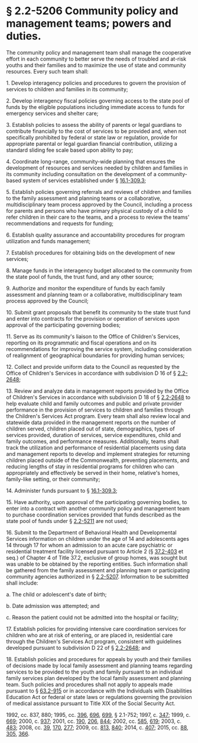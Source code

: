 # § 2.2-5206 Community policy and management teams; powers and duties.

<p>The community policy and management team shall manage the cooperative effort in each community to better serve the needs of troubled and at-risk youths and their families and to maximize the use of state and community resources. Every such team shall:</p><p>1. Develop interagency policies and procedures to govern the provision of services to children and families in its community;</p><p>2. Develop interagency fiscal policies governing access to the state pool of funds by the eligible populations including immediate access to funds for emergency services and shelter care;</p><p>3. Establish policies to assess the ability of parents or legal guardians to contribute financially to the cost of services to be provided and, when not specifically prohibited by federal or state law or regulation, provide for appropriate parental or legal guardian financial contribution, utilizing a standard sliding fee scale based upon ability to pay;</p><p>4. Coordinate long-range, community-wide planning that ensures the development of resources and services needed by children and families in its community including consultation on the development of a community-based system of services established under § <a href='http://law.lis.virginia.gov/vacode/16.1-309.3/'>16.1-309.3</a>;</p><p>5. Establish policies governing referrals and reviews of children and families to the family assessment and planning teams or a collaborative, multidisciplinary team process approved by the Council, including a process for parents and persons who have primary physical custody of a child to refer children in their care to the teams, and a process to review the teams' recommendations and requests for funding;</p><p>6. Establish quality assurance and accountability procedures for program utilization and funds management;</p><p>7. Establish procedures for obtaining bids on the development of new services;</p><p>8. Manage funds in the interagency budget allocated to the community from the state pool of funds, the trust fund, and any other source;</p><p>9. Authorize and monitor the expenditure of funds by each family assessment and planning team or a collaborative, multidisciplinary team process approved by the Council;</p><p>10. Submit grant proposals that benefit its community to the state trust fund and enter into contracts for the provision or operation of services upon approval of the participating governing bodies;</p><p>11. Serve as its community's liaison to the Office of Children's Services, reporting on its programmatic and fiscal operations and on its recommendations for improving the service system, including consideration of realignment of geographical boundaries for providing human services;</p><p>12. Collect and provide uniform data to the Council as requested by the Office of Children's Services in accordance with subdivision D 16 of § <a href='http://law.lis.virginia.gov/vacode/2.2-2648/'>2.2-2648</a>;</p><p>13. Review and analyze data in management reports provided by the Office of Children's Services in accordance with subdivision D 18 of § <a href='http://law.lis.virginia.gov/vacode/2.2-2648/'>2.2-2648</a> to help evaluate child and family outcomes and public and private provider performance in the provision of services to children and families through the Children's Services Act program. Every team shall also review local and statewide data provided in the management reports on the number of children served, children placed out of state, demographics, types of services provided, duration of services, service expenditures, child and family outcomes, and performance measures. Additionally, teams shall track the utilization and performance of residential placements using data and management reports to develop and implement strategies for returning children placed outside of the Commonwealth, preventing placements, and reducing lengths of stay in residential programs for children who can appropriately and effectively be served in their home, relative's homes, family-like setting, or their community;</p><p>14. Administer funds pursuant to § <a href='http://law.lis.virginia.gov/vacode/16.1-309.3/'>16.1-309.3</a>;</p><p>15. Have authority, upon approval of the participating governing bodies, to enter into a contract with another community policy and management team to purchase coordination services provided that funds described as the state pool of funds under § <a href='http://law.lis.virginia.gov/vacode/2.2-5211/'>2.2-5211</a> are not used;</p><p>16. Submit to the Department of Behavioral Health and Developmental Services information on children under the age of 14 and adolescents ages 14 through 17 for whom an admission to an acute care psychiatric or residential treatment facility licensed pursuant to Article 2 (§ <a href='http://law.lis.virginia.gov/vacode/37.2-403/'>37.2-403</a> et seq.) of Chapter 4 of Title 37.2, exclusive of group homes, was sought but was unable to be obtained by the reporting entities. Such information shall be gathered from the family assessment and planning team or participating community agencies authorized in § <a href='http://law.lis.virginia.gov/vacode/2.2-5207/'>2.2-5207</a>. Information to be submitted shall include:</p><p>a. The child or adolescent's date of birth;</p><p>b. Date admission was attempted; and</p><p>c. Reason the patient could not be admitted into the hospital or facility;</p><p>17. Establish policies for providing intensive care coordination services for children who are at risk of entering, or are placed in, residential care through the Children's Services Act program, consistent with guidelines developed pursuant to subdivision D 22 of § <a href='http://law.lis.virginia.gov/vacode/2.2-2648/'>2.2-2648</a>; and</p><p>18. Establish policies and procedures for appeals by youth and their families of decisions made by local family assessment and planning teams regarding services to be provided to the youth and family pursuant to an individual family services plan developed by the local family assessment and planning team. Such policies and procedures shall not apply to appeals made pursuant to § <a href='http://law.lis.virginia.gov/vacode/63.2-915/'>63.2-915</a> or in accordance with the Individuals with Disabilities Education Act or federal or state laws or regulations governing the provision of medical assistance pursuant to Title XIX of the Social Security Act.</p><p>1992, cc. 837, 880; 1995, cc. <a href='http://lis.virginia.gov/cgi-bin/legp604.exe?951+ful+CHAP0396'>396</a>, <a href='http://lis.virginia.gov/cgi-bin/legp604.exe?951+ful+CHAP0696'>696</a>, <a href='http://lis.virginia.gov/cgi-bin/legp604.exe?951+ful+CHAP0699'>699</a>, § 2.1-752; 1997, c. <a href='http://lis.virginia.gov/cgi-bin/legp604.exe?971+ful+CHAP0347'>347</a>; 1999, c. <a href='http://lis.virginia.gov/cgi-bin/legp604.exe?991+ful+CHAP0669'>669</a>; 2000, c. <a href='http://lis.virginia.gov/cgi-bin/legp604.exe?001+ful+CHAP0937'>937</a>; 2001, cc. <a href='http://lis.virginia.gov/cgi-bin/legp604.exe?011+ful+CHAP0190'>190</a>, <a href='http://lis.virginia.gov/cgi-bin/legp604.exe?011+ful+CHAP0206'>206</a>, <a href='http://lis.virginia.gov/cgi-bin/legp604.exe?011+ful+CHAP0844'>844</a>; 2002, cc. <a href='http://lis.virginia.gov/cgi-bin/legp604.exe?021+ful+CHAP0585'>585</a>, <a href='http://lis.virginia.gov/cgi-bin/legp604.exe?021+ful+CHAP0619'>619</a>; 2003, c. <a href='http://lis.virginia.gov/cgi-bin/legp604.exe?031+ful+CHAP0483'>483</a>; 2008, cc. <a href='http://lis.virginia.gov/cgi-bin/legp604.exe?081+ful+CHAP0039'>39</a>, <a href='http://lis.virginia.gov/cgi-bin/legp604.exe?081+ful+CHAP0170'>170</a>, <a href='http://lis.virginia.gov/cgi-bin/legp604.exe?081+ful+CHAP0277'>277</a>; 2009, cc. <a href='http://lis.virginia.gov/cgi-bin/legp604.exe?091+ful+CHAP0813'>813</a>, <a href='http://lis.virginia.gov/cgi-bin/legp604.exe?091+ful+CHAP0840'>840</a>; 2014, c. <a href='http://lis.virginia.gov/cgi-bin/legp604.exe?141+ful+CHAP0407'>407</a>; 2015, cc. <a href='http://lis.virginia.gov/cgi-bin/legp604.exe?151+ful+CHAP0088'>88</a>, <a href='http://lis.virginia.gov/cgi-bin/legp604.exe?151+ful+CHAP0305'>305</a>, <a href='http://lis.virginia.gov/cgi-bin/legp604.exe?151+ful+CHAP0366'>366</a>.</p>